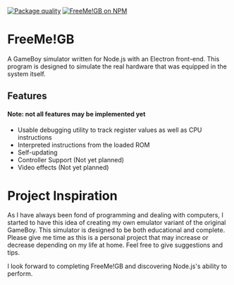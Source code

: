 [![Package quality](https://packagequality.com/shield/freemegb.svg)](https://packagequality.com/#?package=freemegb)
[![FreeMe!GB on NPM](https://img.shields.io/npm/v/freemegb.svg)](https://www.npmjs.com/package/freemegb)
# FreeMe!GB
A GameBoy simulator written for Node.js with an Electron front-end. This program is designed to simulate the real hardware that was equipped in the system itself.

## Features
#### Note: not all features may be implemented yet
* Usable debugging utility to track register values as well as CPU instructions
* Interpreted instructions from the loaded ROM
* Self-updating
* Controller Support (Not yet planned)
* Video effects (Not yet planned)


# Project Inspiration
As I have always been fond of programming and dealing with computers, I started to have this idea of creating my own emulator variant of the original GameBoy. This simulator is designed to be both educational and complete. Please give me time as this is a personal project that may increase or decrease depending on my life at home. Feel free to give suggestions and tips.

I look forward to completing FreeMe!GB and discovering Node.js's ability to perform.
